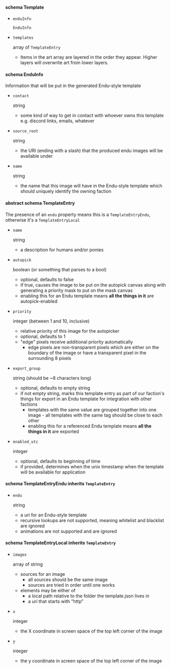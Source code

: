 #### schema Template

* `enduInfo`

    `EnduInfo`

* `templates`

    array of `TemplateEntry`
    * Items in the art array are layered in the order they appear. Higher layers will overwrite art from lower layers.

#### schema EnduInfo
Information that will be put in the generated Endu-style template

* `contact`

    string
    * some kind of way to get in contact with whoever owns this template e.g. discord links, emails, whatever

* `source_root`

    string
    * the URI (ending with a slash) that the produced endu images will be available under

* `name`

    string
    * the name that this image will have in the Endu-style template which should uniquely identify the owning faction

#### abstract schema TemplateEntry
The presence of an `endu` property means this is a `TemplateEntryEndu`, otherwise it's a `TemplateEntryLocal`

* `name`

    string
    * a description for humans and/or ponies

* `autopick`

    boolean (or something that parses to a bool)
    * optional, defaults to false
    * if true, causes the image to be put on the autopick canvas along with generating a priority mask to put on the mask canvas
    * enabling this for an Endu template means **all the things in it** are autopick-enabled
  
* `priority`

    integer (between 1 and 10, inclusive)
    * relative priority of this image for the autopicker
    * optional, defaults to 1
    * "edge" pixels receive additional priority automatically
        * edge pixels are non-transparent pixels which are either on the boundary of the image or have a transparent pixel in the surrounding 8 pixels

* `export_group`

    string (should be ~8 characters long)
    * optional, defaults to empty string
    * if not empty string, marks this template entry as part of our faction's things for export in an Endu template for integration with other factions
        * templates with the same value are grouped together into one image - all templates with the same tag should be close to each other
        * enabling this for a referenced Endu template means **all the things in it** are exported

* `enabled_utc`

    integer
    * optional, defaults to beginning of time
    * if provided, determines when the unix timestamp when the template will be available for application

#### schema TemplateEntryEndu inherits `TemplateEntry`

* `endu`

    string
    * a uri for an Endu-style template
    * recursive lookups are not supported, meaning whitelist and blacklist are ignored
    * animations are not supported and are ignored

#### schema TemplateEntryLocal inherits `TemplateEntry`

* `images`

  array of string
  * sources for an image
      * all sources should be the same image
      * sources are tried in order until one works
  * elements may be either of
      * a local path relative to the folder the template.json lives in
      * a uri that starts with "http"

* `x`

  integer
  * the X coordinate in screen space of the top left corner of the image

* `y`

  integer
  * the y coordinate in screen space of the top left corner of the image
